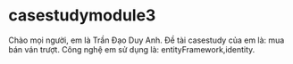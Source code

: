 # casestudymodule3
Chào mọi người, em là Trần Đạo Duy Anh.
Đề tài casestudy của em là: mua bán ván trượt.
Công nghệ em sử dụng là: entityFramework,identity.
